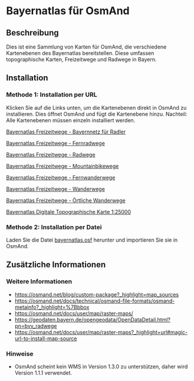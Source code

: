 # Bayernatlas für OsmAnd

## Beschreibung

Dies ist eine Sammlung von Karten für OsmAnd, die verschiedene Kartenebenen des Bayernatlas bereitstellen. Diese umfassen topographische Karten, Freizeitwege und Radwege in Bayern.

## Installation

### Methode 1: Installation per URL

Klicken Sie auf die Links unten, um die Kartenebenen direkt in OsmAnd zu installieren. Dies öffnet OsmAnd und fügt die Kartenebene hinzu.
Nachteil: Alle Kartenebenen müssen einzeln installiert werden.

<a href="http://osmand.net/add-tile-source?name=Bayernatlas Freizeitwege - Bayernnetz für Radler&min_zoom=5&max_zoom=20&url_template=https%3A%2F%2Fgeoservices.bayern.de%2Fod%2Fwms%2Fatkis%2Fv1%2Ffreizeitwege%3FSERVICE%3DWMS%26VERSION%3D1.1.1%26REQUEST%3DGetMap%26BBOX%3D%7Bbbox%7D%26SRS%3DEPSG%3A4326%26WIDTH%3D512%26HEIGHT%3D512%26LAYERS%3Dby_fzw_bfr%26FORMAT%3Dimage%2Fpng%26TRANSPARENT%3DTRUE">Bayernatlas Freizeitwege - Bayernnetz für Radler</a>

<a href="http://osmand.net/add-tile-source?name=Bayernatlas Freizeitwege - Fernradwege&min_zoom=5&max_zoom=20&url_template=https%3A%2F%2Fgeoservices.bayern.de%2Fod%2Fwms%2Fatkis%2Fv1%2Ffreizeitwege%3FSERVICE%3DWMS%26VERSION%3D1.1.1%26REQUEST%3DGetMap%26BBOX%3D%7Bbbox%7D%26SRS%3DEPSG%3A4326%26WIDTH%3D512%26HEIGHT%3D512%26LAYERS%3Dby_fzw_fernradwege%26FORMAT%3Dimage%2Fpng%26TRANSPARENT%3DTRUE">Bayernatlas Freizeitwege - Fernradwege</a>

<a href="http://osmand.net/add-tile-source?name=Bayernatlas Freizeitwege - Alle Radwege&min_zoom=5&max_zoom=20&url_template=https%3A%2F%2Fgeoservices.bayern.de%2Fod%2Fwms%2Fatkis%2Fv1%2Ffreizeitwege%3FSERVICE%3DWMS%26VERSION%3D1.1.1%26REQUEST%3DGetMap%26BBOX%3D%7Bbbox%7D%26SRS%3DEPSG%3A4326%26WIDTH%3D512%26HEIGHT%3D512%26LAYERS%3Dby_fzw_radwege%26FORMAT%3Dimage%2Fpng%26TRANSPARENT%3DTRUE">Bayernatlas Freizeitwege - Radwege</a>

<a href="http://osmand.net/add-tile-source?name=Bayernatlas Freizeitwege - Mountainbikewege&min_zoom=5&max_zoom=20&url_template=https%3A%2F%2Fgeoservices.bayern.de%2Fod%2Fwms%2Fatkis%2Fv1%2Ffreizeitwege%3FSERVICE%3DWMS%26VERSION%3D1.1.1%26REQUEST%3DGetMap%26BBOX%3D%7Bbbox%7D%26SRS%3DEPSG%3A4326%26WIDTH%3D512%26HEIGHT%3D512%26LAYERS%3Dby_fzw_mountainbikewege%26FORMAT%3Dimage%2Fpng%26TRANSPARENT%3DTRUE">Bayernatlas Freizeitwege - Mountainbikewege</a>

<a href="http://osmand.net/add-tile-source?name=Bayernatlas Freizeitwege - Fernwanderwege&min_zoom=5&max_zoom=20&url_template=https%3A%2F%2Fgeoservices.bayern.de%2Fod%2Fwms%2Fatkis%2Fv1%2Ffreizeitwege%3FSERVICE%3DWMS%26VERSION%3D1.1.1%26REQUEST%3DGetMap%26BBOX%3D%7Bbbox%7D%26SRS%3DEPSG%3A4326%26WIDTH%3D512%26HEIGHT%3D512%26LAYERS%3Dby_fzw_fernwanderwege%26FORMAT%3Dimage%2Fpng%26TRANSPARENT%3DTRUE">Bayernatlas Freizeitwege - Fernwanderwege</a>

<a href="http://osmand.net/add-tile-source?name=Bayernatlas Freizeitwege - Wanderwege&min_zoom=5&max_zoom=20&url_template=https%3A%2F%2Fgeoservices.bayern.de%2Fod%2Fwms%2Fatkis%2Fv1%2Ffreizeitwege%3FSERVICE%3DWMS%26VERSION%3D1.1.1%26REQUEST%3DGetMap%26BBOX%3D%7Bbbox%7D%26SRS%3DEPSG%3A4326%26WIDTH%3D512%26HEIGHT%3D512%26LAYERS%3Dby_fzw_wanderwege%26FORMAT%3Dimage%2Fpng%26TRANSPARENT%3DTRUE">Bayernatlas Freizeitwege - Wanderwege</a>

<a href="http://osmand.net/add-tile-source?name=Bayernatlas Freizeitwege - Örtliche Wanderwege&min_zoom=5&max_zoom=20&url_template=https%3A%2F%2Fgeoservices.bayern.de%2Fod%2Fwms%2Fatkis%2Fv1%2Ffreizeitwege%3FSERVICE%3DWMS%26VERSION%3D1.1.1%26REQUEST%3DGetMap%26BBOX%3D%7Bbbox%7D%26SRS%3DEPSG%3A4326%26WIDTH%3D512%26HEIGHT%3D512%26LAYERS%3Dby_fzw_oertliche_wanderwege%26FORMAT%3Dimage%2Fpng%26TRANSPARENT%3DTRUE">Bayernatlas Freizeitwege - Örtliche Wanderwege</a>

<a href="http://osmand.net/add-tile-source?name=Bayernatlas Digitale Topographische Karte 1:25000&min_zoom=5&max_zoom=20&url_template=https%3A%2F%2Fgeoservices.bayern.de%2Fod%2Fwms%2Fdtk%2Fv1%2Fdtk25%3FSERVICE%3DWMS%26VERSION%3D1.1.1%26REQUEST%3DGetMap%26BBOX%3D%7Bbbox%7D%26SRS%3DEPSG%3A4326%26WIDTH%3D512%26HEIGHT%3D512%26LAYERS%3Dby_dtk25%26FORMAT%3Dimage%2Fpng%26TRANSPARENT%3DTRUE">Bayernatlas Digitale Topographische Karte 1:25000</a>

### Methode 2: Installation per Datei

Laden Sie die Datei <a href="/bayernatlas/bayernatlas.osf?raw=true" download>bayernatlas.osf</a> herunter und importieren Sie sie in OsmAnd.

## Zusätzliche Informationen

### Weitere Informationen

-   https://osmand.net/blog/custom-package?_highlight=map_sources
-   https://osmand.net/docs/technical/osmand-file-formats/osmand-metainfo?_highlight=%7Bbbox
-   https://osmand.net/docs/user/map/raster-maps/
-   https://geodaten.bayern.de/opengeodata/OpenDataDetail.html?pn=bvv_radwege
-   https://osmand.net/docs/user/map/raster-maps?_highlight=url#magic-url-to-install-map-source

### Hinweise

-   OsmAnd scheint kein WMS in Version 1.3.0 zu unterstützen, daher wird Version 1.1.1 verwendet.
